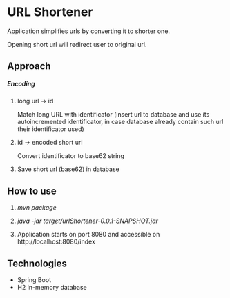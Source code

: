 # URL Shortener #

Application simplifies urls by converting it to shorter one.

Opening short url will redirect user to original url.

## Approach ##

##### Encoding
1. long url -> id

   Match long URL with identificator
   (insert url to database and use its autoincremented identificator,
in case database already contain such url their identificator used)

2. id -> encoded short url

   Convert identificator to base62 string

3. Save short url (base62) in database

## How to use ##
1. *mvn package*

2. *java -jar target/urlShortener-0.0.1-SNAPSHOT.jar*

3. Application starts on port 8080
and accessible on http://localhost:8080/index


## Technologies ##
- Spring Boot
- H2 in-memory database


